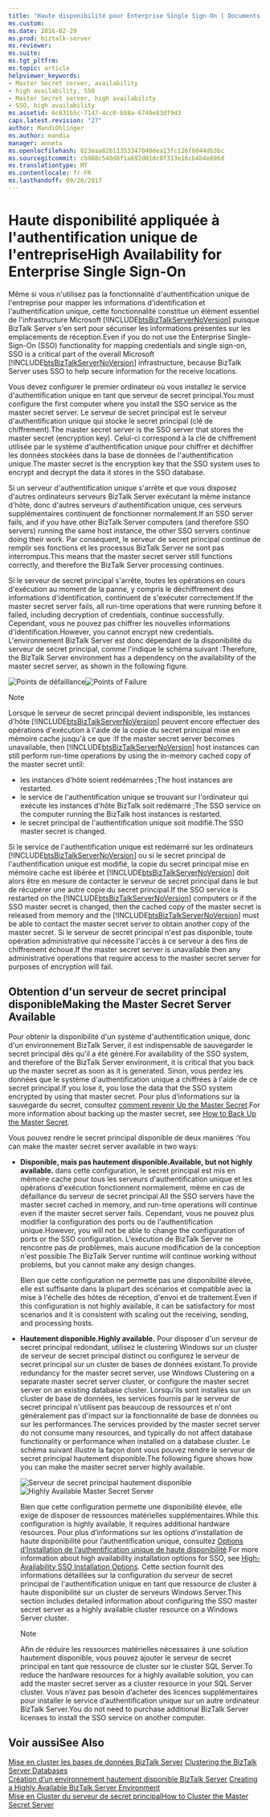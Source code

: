 ```yaml
---
title: "Haute disponibilité pour Enterprise Single Sign-On | Documents Microsoft"
ms.custom: 
ms.date: 2016-02-29
ms.prod: biztalk-server
ms.reviewer: 
ms.suite: 
ms.tgt_pltfrm: 
ms.topic: article
helpviewer_keywords:
- Master Secret server, availability
- high availability, SSO
- Master Secret server, high availability
- SSO, high availability
ms.assetid: 6c631b5c-7147-4cc0-b58a-6749e83df9d3
caps.latest.revision: "27"
author: MandiOhlinger
ms.author: mandia
manager: anneta
ms.openlocfilehash: 023eaa82b11353347040dea13fc126f6044db3bc
ms.sourcegitcommit: cb908c540d8f1a692d01dc8f313e16cb4b4e696d
ms.translationtype: MT
ms.contentlocale: fr-FR
ms.lasthandoff: 09/20/2017
---
```

# <a name="high-availability-for-enterprise-single-sign-on"></a><span data-ttu-id="addb6-102">Haute disponibilité appliquée à l'authentification unique de l'entreprise</span><span class="sxs-lookup"><span data-stu-id="addb6-102">High Availability for Enterprise Single Sign-On</span></span>
<span data-ttu-id="addb6-103">Même si vous n'utilisez pas la fonctionnalité d'authentification unique de l'entreprise pour mapper les informations d'identification et l'authentification unique, cette fonctionnalité constitue un élément essentiel de l'infrastructure Microsoft [!INCLUDE[btsBizTalkServerNoVersion](../includes/btsbiztalkservernoversion-md.md)] puisque BizTalk Server s'en sert pour sécuriser les informations présentes sur les emplacements de réception.</span><span class="sxs-lookup"><span data-stu-id="addb6-103">Even if you do not use the Enterprise Single-Sign-On (SSO) functionality for mapping credentials and single sign-on, SSO is a critical part of the overall Microsoft [!INCLUDE[btsBizTalkServerNoVersion](../includes/btsbiztalkservernoversion-md.md)] infrastructure, because BizTalk Server uses SSO to help secure information for the receive locations.</span></span>  
  
 <span data-ttu-id="addb6-104">Vous devez configurer le premier ordinateur où vous installez le service d'authentification unique en tant que serveur de secret principal.</span><span class="sxs-lookup"><span data-stu-id="addb6-104">You must configure the first computer where you install the SSO service as the master secret server.</span></span> <span data-ttu-id="addb6-105">Le serveur de secret principal est le serveur d'authentification unique qui stocke le secret principal (clé de chiffrement).</span><span class="sxs-lookup"><span data-stu-id="addb6-105">The master secret server is the SSO server that stores the master secret (encryption key).</span></span> <span data-ttu-id="addb6-106">Celui-ci correspond à la clé de chiffrement utilisée par le système d'authentification unique pour chiffrer et déchiffrer les données stockées dans la base de données de l'authentification unique.</span><span class="sxs-lookup"><span data-stu-id="addb6-106">The master secret is the encryption key that the SSO system uses to encrypt and decrypt the data it stores in the SSO database.</span></span>  
  
 <span data-ttu-id="addb6-107">Si un serveur d'authentification unique s'arrête et que vous disposez d'autres ordinateurs serveurs BizTalk Server exécutant la même instance d'hôte, donc d'autres serveurs d'authentification unique, ces serveurs supplémentaires continuent de fonctionner normalement.</span><span class="sxs-lookup"><span data-stu-id="addb6-107">If an SSO server fails, and if you have other BizTalk Server computers (and therefore SSO servers) running the same host instance, the other SSO servers continue doing their work.</span></span> <span data-ttu-id="addb6-108">Par conséquent, le serveur de secret principal continue de remplir ses fonctions et les processus BizTalk Server ne sont pas interrompus.</span><span class="sxs-lookup"><span data-stu-id="addb6-108">This means that the master secret server still functions correctly, and therefore the BizTalk Server processing continues.</span></span>  
  
 <span data-ttu-id="addb6-109">Si le serveur de secret principal s'arrête, toutes les opérations en cours d'exécution au moment de la panne, y compris le déchiffrement des informations d'identification, continuent de s'exécuter correctement.</span><span class="sxs-lookup"><span data-stu-id="addb6-109">If the master secret server fails, all run-time operations that were running before it failed, including decryption of credentials, continue successfully.</span></span> <span data-ttu-id="addb6-110">Cependant, vous ne pouvez pas chiffrer les nouvelles informations d'identification.</span><span class="sxs-lookup"><span data-stu-id="addb6-110">However, you cannot encrypt new credentials.</span></span> <span data-ttu-id="addb6-111">L'environnement BizTalk Server est donc dépendant de la disponibilité du serveur de secret principal, comme l'indique le schéma suivant :</span><span class="sxs-lookup"><span data-stu-id="addb6-111">Therefore, the BizTalk Server environment has a dependency on the availability of the master secret server, as shown in the following figure.</span></span>  
  
 <span data-ttu-id="addb6-112">![Points de défaillance](../core/media/tdi-highava-pointsfailure-mss.gif "TDI_HighAva_PointsFailure_MSS")</span><span class="sxs-lookup"><span data-stu-id="addb6-112">![Points of Failure](../core/media/tdi-highava-pointsfailure-mss.gif "TDI_HighAva_PointsFailure_MSS")</span></span>  
  
> [!NOTE]
>  <span data-ttu-id="addb6-113">Lorsque le serveur de secret principal devient indisponible, les instances d'hôte [!INCLUDE[btsBizTalkServerNoVersion](../includes/btsbiztalkservernoversion-md.md)] peuvent encore effectuer des opérations d'exécution à l'aide de la copie du secret principal mise en mémoire cache jusqu'à ce que :</span><span class="sxs-lookup"><span data-stu-id="addb6-113">If the master secret server becomes unavailable, then [!INCLUDE[btsBizTalkServerNoVersion](../includes/btsbiztalkservernoversion-md.md)] host instances can still perform run-time operations by using the in-memory cached copy of the master secret until:</span></span>  
>   
>  -   <span data-ttu-id="addb6-114">les instances d'hôte soient redémarrées ;</span><span class="sxs-lookup"><span data-stu-id="addb6-114">The host instances are restarted.</span></span>  
> -   <span data-ttu-id="addb6-115">le service de l'authentification unique se trouvant sur l'ordinateur qui exécute les instances d'hôte BizTalk soit redémarré ;</span><span class="sxs-lookup"><span data-stu-id="addb6-115">The SSO service on the computer running the BizTalk host instances is restarted.</span></span>  
> -   <span data-ttu-id="addb6-116">le secret principal de l'authentification unique soit modifié.</span><span class="sxs-lookup"><span data-stu-id="addb6-116">The SSO master secret is changed.</span></span>  
>   
>  <span data-ttu-id="addb6-117">Si le service de l'authentification unique est redémarré sur les ordinateurs [!INCLUDE[btsBizTalkServerNoVersion](../includes/btsbiztalkservernoversion-md.md)] ou si le secret principal de l'authentification unique est modifié, la copie du secret principal mise en mémoire cache est libérée et [!INCLUDE[btsBizTalkServerNoVersion](../includes/btsbiztalkservernoversion-md.md)] doit alors être en mesure de contacter le serveur de secret principal dans le but de récupérer une autre copie du secret principal.</span><span class="sxs-lookup"><span data-stu-id="addb6-117">If the SSO service is restarted on the [!INCLUDE[btsBizTalkServerNoVersion](../includes/btsbiztalkservernoversion-md.md)] computers or if the SSO master secret is changed, then the cached copy of the master secret is released from memory and the [!INCLUDE[btsBizTalkServerNoVersion](../includes/btsbiztalkservernoversion-md.md)] must be able to contact the master secret server to obtain another copy of the master secret.</span></span> <span data-ttu-id="addb6-118">Si le serveur de secret principal n'est pas disponible, toute opération administrative qui nécessite l'accès à ce serveur à des fins de chiffrement échoue.</span><span class="sxs-lookup"><span data-stu-id="addb6-118">If the master secret server is unavailable then any administrative operations that require access to the master secret server for purposes of encryption will fail.</span></span>  
  
## <a name="making-the-master-secret-server-available"></a><span data-ttu-id="addb6-119">Obtention d'un serveur de secret principal disponible</span><span class="sxs-lookup"><span data-stu-id="addb6-119">Making the Master Secret Server Available</span></span>  
 <span data-ttu-id="addb6-120">Pour obtenir la disponibilité d'un système d'authentification unique, donc d'un environnement BizTalk Server, il est indispensable de sauvegarder le secret principal dès qu'il a été généré.</span><span class="sxs-lookup"><span data-stu-id="addb6-120">For availability of the SSO system, and therefore of the BizTalk Server environment, it is critical that you back up the master secret as soon as it is generated.</span></span> <span data-ttu-id="addb6-121">Sinon, vous perdez les données que le système d'authentification unique a chiffrées à l'aide de ce secret principal.</span><span class="sxs-lookup"><span data-stu-id="addb6-121">If you lose it, you lose the data that the SSO system encrypted by using that master secret.</span></span> <span data-ttu-id="addb6-122">Pour plus d’informations sur la sauvegarde du secret, consultez [comment revenir Up the Master Secret](../core/how-to-back-up-the-master-secret.md).</span><span class="sxs-lookup"><span data-stu-id="addb6-122">For more information about backing up the master secret, see [How to Back Up the Master Secret](../core/how-to-back-up-the-master-secret.md).</span></span>  
  
 <span data-ttu-id="addb6-123">Vous pouvez rendre le secret principal disponible de deux manières :</span><span class="sxs-lookup"><span data-stu-id="addb6-123">You can make the master secret server available in two ways:</span></span>  
  
-   <span data-ttu-id="addb6-124">**Disponible, mais pas hautement disponible.**</span><span class="sxs-lookup"><span data-stu-id="addb6-124">**Available, but not highly available.**</span></span> <span data-ttu-id="addb6-125">dans cette configuration, le secret principal est mis en mémoire cache pour tous les serveurs d'authentification unique et les opérations d'exécution fonctionnent normalement, même en cas de défaillance du serveur de secret principal.</span><span class="sxs-lookup"><span data-stu-id="addb6-125">All the SSO servers have the master secret cached in memory, and run-time operations will continue even if the master secret server fails.</span></span> <span data-ttu-id="addb6-126">Cependant, vous ne pouvez plus modifier la configuration des ports ou de l'authentification unique.</span><span class="sxs-lookup"><span data-stu-id="addb6-126">However, you will not be able to change the configuration of ports or the SSO configuration.</span></span> <span data-ttu-id="addb6-127">L'exécution de BizTalk Server ne rencontre pas de problèmes, mais aucune modification de la conception n'est possible.</span><span class="sxs-lookup"><span data-stu-id="addb6-127">The BizTalk Server runtime will continue working without problems, but you cannot make any design changes.</span></span>  
  
     <span data-ttu-id="addb6-128">Bien que cette configuration ne permette pas une disponibilité élevée, elle est suffisante dans la plupart des scénarios et compatible avec la mise à l'échelle des hôtes de réception, d'envoi et de traitement.</span><span class="sxs-lookup"><span data-stu-id="addb6-128">Even if this configuration is not highly available, it can be satisfactory for most scenarios and it is consistent with scaling out the receiving, sending, and processing hosts.</span></span>  
  
-   <span data-ttu-id="addb6-129">**Hautement disponible.**</span><span class="sxs-lookup"><span data-stu-id="addb6-129">**Highly available.**</span></span> <span data-ttu-id="addb6-130">Pour disposer d'un serveur de secret principal redondant, utilisez le clustering Windows sur un cluster de serveur de secret principal distinct ou configurez le serveur de secret principal sur un cluster de bases de données existant.</span><span class="sxs-lookup"><span data-stu-id="addb6-130">To provide redundancy for the master secret server, use Windows Clustering on a separate master secret server cluster, or configure the master secret server on an existing database cluster.</span></span> <span data-ttu-id="addb6-131">Lorsqu'ils sont installés sur un cluster de base de données, les services fournis par le serveur de secret principal n'utilisent pas beaucoup de ressources et n'ont généralement pas d'impact sur la fonctionnalité de base de données ou sur les performances.</span><span class="sxs-lookup"><span data-stu-id="addb6-131">The services provided by the master secret server do not consume many resources, and typically do not affect database functionality or performance when installed on a database cluster.</span></span> <span data-ttu-id="addb6-132">Le schéma suivant illustre la façon dont vous pouvez rendre le serveur de secret principal hautement disponible.</span><span class="sxs-lookup"><span data-stu-id="addb6-132">The following figure shows how you can make the master secret server highly available.</span></span>  
  
     <span data-ttu-id="addb6-133">![Serveur de secret principal hautement disponible](../core/media/tdi-highava-msscluster.gif "TDI_HighAva_MSSCluster")</span><span class="sxs-lookup"><span data-stu-id="addb6-133">![Highly Available Master Secret Server](../core/media/tdi-highava-msscluster.gif "TDI_HighAva_MSSCluster")</span></span>  
  
     <span data-ttu-id="addb6-134">Bien que cette configuration permette une disponibilité élevée, elle exige de disposer de ressources matérielles supplémentaires.</span><span class="sxs-lookup"><span data-stu-id="addb6-134">While this configuration is highly available, it requires additional hardware resources.</span></span> <span data-ttu-id="addb6-135">Pour plus d’informations sur les options d’installation de haute disponibilité pour l’authentification unique, consultez [Options d’Installation de l’authentification unique de haute disponibilité](../core/high-availability-sso-installation-options.md).</span><span class="sxs-lookup"><span data-stu-id="addb6-135">For more information about high availability installation options for SSO, see [High-Availability SSO Installation Options](../core/high-availability-sso-installation-options.md).</span></span> <span data-ttu-id="addb6-136">Cette section fournit des informations détaillées sur la configuration du serveur de secret principal de l'authentification unique en tant que ressource de cluster à haute disponibilité sur un cluster de serveurs Windows Server.</span><span class="sxs-lookup"><span data-stu-id="addb6-136">This section includes detailed information about configuring the SSO master secret server as a highly available cluster resource on a Windows Server cluster.</span></span>  
  
    > [!NOTE]
    >  <span data-ttu-id="addb6-137">Afin de réduire les ressources matérielles nécessaires à une solution hautement disponible, vous pouvez ajouter le serveur de secret principal en tant que ressource de cluster sur le cluster SQL Server.</span><span class="sxs-lookup"><span data-stu-id="addb6-137">To reduce the hardware resources for a highly available solution, you can add the master secret server as a cluster resource in your SQL Server cluster.</span></span> <span data-ttu-id="addb6-138">Vous n’avez pas besoin d’acheter des licences supplémentaires pour installer le service d’authentification unique sur un autre ordinateur BizTalk Server.</span><span class="sxs-lookup"><span data-stu-id="addb6-138">You do not need to purchase additional BizTalk Server licenses to install the SSO service on another computer.</span></span>  
  
## <a name="see-also"></a><span data-ttu-id="addb6-139">Voir aussi</span><span class="sxs-lookup"><span data-stu-id="addb6-139">See Also</span></span>  
 <span data-ttu-id="addb6-140">[Mise en cluster les bases de données BizTalk Server](../core/clustering-the-biztalk-server-databases1.md) </span><span class="sxs-lookup"><span data-stu-id="addb6-140">[Clustering the BizTalk Server Databases](../core/clustering-the-biztalk-server-databases1.md) </span></span>  
 <span data-ttu-id="addb6-141">[Création d’un environnement hautement disponible BizTalk Server](../core/creating-a-highly-available-biztalk-server-environment.md) </span><span class="sxs-lookup"><span data-stu-id="addb6-141">[Creating a Highly Available BizTalk Server Environment](../core/creating-a-highly-available-biztalk-server-environment.md) </span></span>  
 [<span data-ttu-id="addb6-142">Mise en Cluster du serveur de secret principal</span><span class="sxs-lookup"><span data-stu-id="addb6-142">How to Cluster the Master Secret Server</span></span>](../core/how-to-cluster-the-master-secret-server1.md)